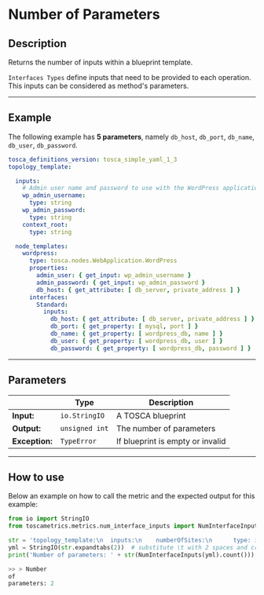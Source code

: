 # Number of Parameters 

## Description

Returns the number of inputs within a blueprint template. 

`Interfaces Types` define inputs that need to be provided to each operation. 
This inputs can be considered as method's parameters. 

---

## Example
The following example has **5 parameters**, namely `db_host`, `db_port`, `db_name`, `db_user`, `db_password`.


``` yaml
tosca_definitions_version: tosca_simple_yaml_1_3
topology_template:

  inputs:
    # Admin user name and password to use with the WordPress application
    wp_admin_username:
      type: string
    wp_admin_password:
      type: string
    context_root:
      type: string

  node_templates:
    wordpress:
      type: tosca.nodes.WebApplication.WordPress
      properties:
        admin_user: { get_input: wp_admin_username }
        admin_password: { get_input: wp_admin_password }
        db_host: { get_attribute: [ db_server, private_address ] }
      interfaces:
        Standard:
          inputs:
            db_host: { get_attribute: [ db_server, private_address ] }
            db_port: { get_property: [ mysql, port ] }
            db_name: { get_property: [ wordpress_db, name ] }
            db_user: { get_property: [ wordpress_db, user ] }
            db_password: { get_property: [ wordpress_db, password ] }
```

---


## Parameters


|   | **Type** | **Description** |
|---|---|---|
**Input:**| `io.StringIO`| A TOSCA blueprint|
**Output:**| `unsigned int`| The number of parameters |
**Exception:**| `TypeError`| If blueprint is empty or invalid|

---

## How to use



Below an example on how to call the metric and the expected output for this example:

```python
from io import StringIO
from toscametrics.metrics.num_interface_inputs import NumInterfaceInputs

str = 'topology_template:\n  inputs:\n    numberOfSites:\n      type: integer\n    locations:\n      type: list\n      entry_schema: Location\n\n  node_templates:\n    sdwan:\n      type: VPN\n    site:\n      type: VPNSite\n      occurrences: [1, UNBOUNDED]\n      instance_count: { get_input: numberOfSites }\n      properties:\n        location: { get_input: [ locations, INDEX ] }\n      requirements:\n        - vpn: sdwan\n'  # part of ninp_2_1.yaml
yml = StringIO(str.expandtabs(2))  # substitute \t with 2 spaces and create the StringIO object
print('Number of parameters: ' + str(NumInterfaceInputs(yml).count()))

>> > Number
of
parameters: 2
```